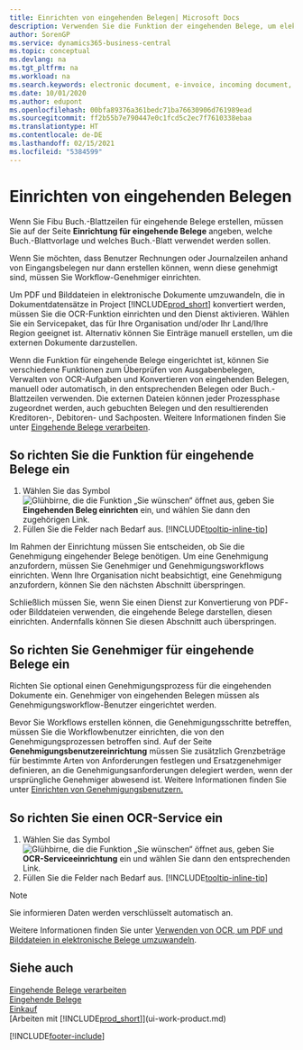 ```yaml
---
title: Einrichten von eingehenden Belegen| Microsoft Docs
description: Verwenden Sie die Funktion der eingehenden Belege, um elektronische Belege zu erstellen, verwalten Sie OCRaufgaben, importieren Sie Rechnungen und wandeln Sie Bilddateien um.
author: SorenGP
ms.service: dynamics365-business-central
ms.topic: conceptual
ms.devlang: na
ms.tgt_pltfrm: na
ms.workload: na
ms.search.keywords: electronic document, e-invoice, incoming document, OCR, ecommerce, document exchange, import invoice
ms.date: 10/01/2020
ms.author: edupont
ms.openlocfilehash: 00bfa89376a361bedc71ba76630906d761989ead
ms.sourcegitcommit: ff2b55b7e790447e0c1fcd5c2ec7f7610338ebaa
ms.translationtype: HT
ms.contentlocale: de-DE
ms.lasthandoff: 02/15/2021
ms.locfileid: "5384599"
---
```

# <a name="set-up-incoming-documents"></a>Einrichten von eingehenden Belegen

Wenn Sie Fibu Buch.-Blattzeilen für eingehende Belege erstellen, müssen Sie auf der Seite **Einrichtung für eingehende Belege** angeben, welche Buch.-Blattvorlage und welches Buch.-Blatt verwendet werden sollen.

Wenn Sie möchten, dass Benutzer Rechnungen oder Journalzeilen anhand von Eingangsbelegen nur dann erstellen können, wenn diese genehmigt sind, müssen Sie Workflow-Genehmiger einrichten.

Um PDF und Bilddateien in elektronische Dokumente umzuwandeln, die in Dokumentdatensätze in Project [!INCLUDE[prod_short](includes/prod_short.md)] konvertiert werden, müssen Sie die OCR-Funktion einrichten und den Dienst aktivieren. Wählen Sie ein Servicepaket, das für Ihre Organisation und/oder Ihr Land/Ihre Region geeignet ist. Alternativ können Sie Einträge manuell erstellen, um die externen Dokumente darzustellen.  

Wenn die Funktion für eingehende Belege eingerichtet ist, können Sie verschiedene Funktionen zum Überprüfen von Ausgabenbelegen, Verwalten von OCR-Aufgaben und Konvertieren von eingehenden Belegen, manuell oder automatisch, in den entsprechenden Belegen oder Buch.-Blattzeilen verwenden. Die externen Dateien können jeder Prozessphase zugeordnet werden, auch gebuchten Belegen und den resultierenden Kreditoren-, Debitoren- und Sachposten. Weitere Informationen finden Sie unter [Eingehende Belege verarbeiten](across-process-income-documents.md).

## <a name="to-set-up-the-incoming-documents-feature"></a>So richten Sie die Funktion für eingehende Belege ein

1. Wählen Sie das Symbol ![Glühbirne, die die Funktion „Sie wünschen“ öffnet](media/ui-search/search_small.png "Was möchten Sie tun?") aus, geben Sie **Eingehenden Beleg einrichten** ein, und wählen Sie dann den zugehörigen Link.
2. Füllen Sie die Felder nach Bedarf aus. [!INCLUDE[tooltip-inline-tip](includes/tooltip-inline-tip_md.md)]

Im Rahmen der Einrichtung müssen Sie entscheiden, ob Sie die Genehmigung eingehender Belege benötigen. Um eine Genehmigung anzufordern, müssen Sie Genehmiger und Genehmigungsworkflows einrichten. Wenn Ihre Organisation nicht beabsichtigt, eine Genehmigung anzufordern, können Sie den nächsten Abschnitt überspringen.  

Schließlich müssen Sie, wenn Sie einen Dienst zur Konvertierung von PDF- oder Bilddateien verwenden, die eingehende Belege darstellen, diesen einrichten. Andernfalls können Sie diesen Abschnitt auch überspringen.  

## <a name="to-set-up-approvers-of-incoming-document-records"></a>So richten Sie Genehmiger für eingehende Belege ein

Richten Sie optional einen Genehmigungsprozess für die eingehenden Dokumente ein. Genehmiger von eingehenden Belegen müssen als Genehmigungsworkflow-Benutzer eingerichtet werden.

Bevor Sie Workflows erstellen können, die Genehmigungsschritte betreffen, müssen Sie die Workflowbenutzer einrichten, die von den Genehmigungsprozessen betroffen sind. Auf der Seite **Genehmigungsbenutzereinrichtung** müssen Sie zusätzlich Grenzbeträge für bestimmte Arten von Anforderungen festlegen und Ersatzgenehmiger definieren, an die Genehmigungsanforderungen delegiert werden, wenn der ursprüngliche Genehmiger abwesend ist. Weitere Informationen finden Sie unter [Einrichten von Genehmigungsbenutzern.](across-how-to-set-up-approval-users.md)

## <a name="to-set-up-an-ocr-service"></a>So richten Sie einen OCR-Service ein

1. Wählen Sie das Symbol ![Glühbirne, die die Funktion „Sie wünschen“ öffnet](media/ui-search/search_small.png "Was möchten Sie tun?") aus, geben Sie **OCR-Serviceeinrichtung** ein und wählen Sie dann den entsprechenden Link.
2. Füllen Sie die Felder nach Bedarf aus. [!INCLUDE[tooltip-inline-tip](includes/tooltip-inline-tip_md.md)]

> [!NOTE]  
> Sie informieren Daten werden verschlüsselt automatisch an.

Weitere Informationen finden Sie unter [Verwenden von OCR, um PDF und Bilddateien in elektronische Belege umzuwandeln](across-how-use-ocr-pdf-images-files.md).  

## <a name="see-also"></a>Siehe auch

[Eingehende Belege verarbeiten](across-process-income-documents.md)  
[Eingehende Belege](across-income-documents.md)  
[Einkauf](purchasing-manage-purchasing.md)  
[Arbeiten mit [!INCLUDE[prod_short](includes/prod_short.md)]](ui-work-product.md)


[!INCLUDE[footer-include](includes/footer-banner.md)]